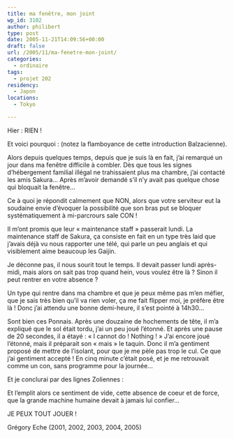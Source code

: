 ```yaml
---
title: ma fenêtre, mon joint
wp_id: 3102
author: philibert
type: post
date: 2005-11-21T14:09:56+00:00
draft: false
url: /2005/11/ma-fenetre-mon-joint/
categories:
  - ordinaire
tags:
  - projet 202
residency:
  - Japon
locations:
  - Tokyo

---
```

Hier : RIEN ! 

Et voici pourquoi : (notez la flamboyance de cette introduction Balzacienne).

Alors depuis quelques temps, depuis que je suis là en fait, j&rsquo;ai remarqué un jour dans ma fenêtre difficile à combler. Dès que tous les signes d&rsquo;hébergement familial illégal ne trahissaient plus ma chambre, j&rsquo;ai contacté les amis Sakura&#8230; Après m&rsquo;avoir demandé s&rsquo;il n&rsquo;y avait pas quelque chose qui bloquait la fenêtre&#8230;
  
Ce à quoi je répondit calmement que NON, alors que votre serviteur eut la soudaine envie d&rsquo;évoquer la possibilité que son bras put se bloquer systématiquement à mi-parcrours sale CON ! 

Il m&rsquo;ont promis que leur « maintenance staff » passerait lundi. La maintenance staff de Sakura, ça consiste en fait en un type très laid que j&rsquo;avais déjà vu nous rapporter une télé, qui parle un peu anglais et qui visiblement aime beaucoup les Gaijin. 

Je déconne pas, il nous sourit tout le temps. Il devait passer lundi après-midi, mais alors on sait pas trop quand hein, vous voulez être là ? Sinon il peut rentrer en votre absence ?
  
Un type qui rentre dans ma chambre et que je peux même pas m&rsquo;en méfier, que je sais très bien qu&rsquo;il va rien voler, ça me fait flipper moi, je préfère être là ! Donc j&rsquo;ai attendu une bonne demi-heure, il s&rsquo;est pointé à 14h30&#8230;
  
Sont bien ces Ponnais. Après une douzaine de hochements de tête, il m&rsquo;a expliqué que le sol était tordu, j&rsquo;ai un peu joué l&rsquo;étonné. Et après une pause de 20 secondes, il a étayé : « I cannot do ! Nothing ! » J&rsquo;ai encore joué l&rsquo;étonné, mais il préparait son « mais » le taquin. Donc il m&rsquo;a gentiment proposé de mettre de l&rsquo;isolant, pour que je me pèle pas trop le cul. Ce que j&rsquo;ai gentiment accepté ! En cinq minute c&rsquo;était posé, et je me retrouvait comme un con, sans programme pour la journée&#8230;

Et je conclurai par des lignes Zoliennes :
  
Et l&#8217;emplit alors ce sentiment de vide, cette absence de coeur et de force, que la grande machine humaine devait à jamais lui confier&#8230;

JE PEUX TOUT JOUER !
  
Grégory Eche (2001, 2002, 2003, 2004, 2005)